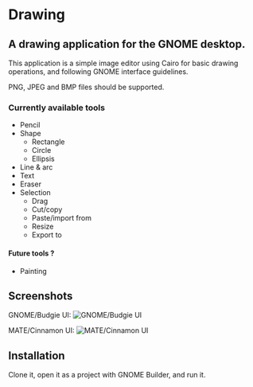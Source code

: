 # Drawing

## A drawing application for the GNOME desktop.

This application is a simple image editor using Cairo for basic drawing operations, and following GNOME interface guidelines.

PNG, JPEG and BMP files should be supported.

### Currently available tools

- Pencil
- Shape
    - Rectangle
    - Circle
    - Ellipsis
- Line & arc
- Text
- Eraser
- Selection
    - Drag
    - Cut/copy
    - Paste/import from
    - Resize
    - Export to

#### Future tools ?

- Painting

## Screenshots

GNOME/Budgie UI:
![GNOME/Budgie UI](https://i.imgur.com/xPpfy7S.png)

MATE/Cinnamon UI:
![MATE/Cinnamon UI](https://i.imgur.com/Tlukzxw.png)

## Installation

Clone it, open it as a project with GNOME Builder, and run it.
